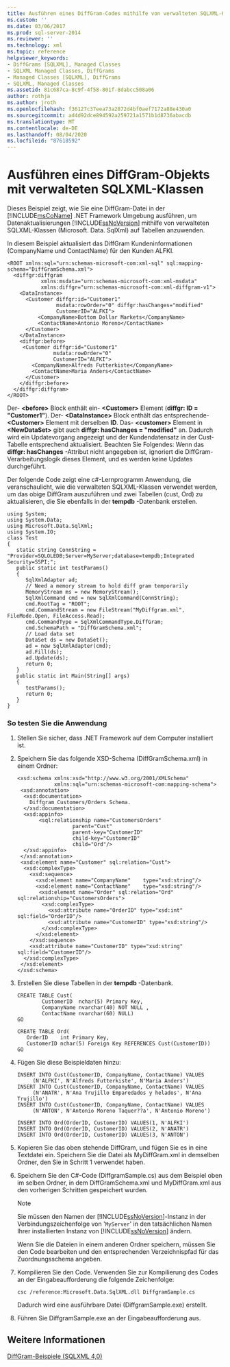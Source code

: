 ```yaml
---
title: Ausführen eines DiffGram-Codes mithilfe von verwalteten SQLXML-Klassen | Microsoft-Dokumentation
ms.custom: ''
ms.date: 03/06/2017
ms.prod: sql-server-2014
ms.reviewer: ''
ms.technology: xml
ms.topic: reference
helpviewer_keywords:
- DiffGrams [SQLXML], Managed Classes
- SQLXML Managed Classes, DiffGrams
- Managed Classes [SQLXML], DiffGrams
- SQLXML, Managed Classes
ms.assetid: 81c687ca-8c9f-4f58-801f-8dabcc508a06
author: rothja
ms.author: jroth
ms.openlocfilehash: f36127c37eea73a2872d4bf0aef7172a88e430a0
ms.sourcegitcommit: ad4d92dce894592a259721a1571b1d8736abacdb
ms.translationtype: MT
ms.contentlocale: de-DE
ms.lasthandoff: 08/04/2020
ms.locfileid: "87618592"
---
```

# <a name="executing-a-diffgram-by-using-sqlxml-managed-classes"></a>Ausführen eines DiffGram-Objekts mit verwalteten SQLXML-Klassen
  Dieses Beispiel zeigt, wie Sie eine DiffGram-Datei in der [!INCLUDE[msCoName](../../../includes/msconame-md.md)] .NET Framework Umgebung ausführen, um Datenaktualisierungen [!INCLUDE[ssNoVersion](../../../includes/ssnoversion-md.md)] mithilfe von verwalteten SQLXML-Klassen (Microsoft. Data. SqlXml) auf Tabellen anzuwenden.  
  
 In diesem Beispiel aktualisiert das DiffGram Kundeninformationen (CompanyName und ContactName) für den Kunden ALFKI.  
  
```  
<ROOT xmlns:sql="urn:schemas-microsoft-com:xml-sql" sql:mapping-schema="DiffGramSchema.xml">  
  <diffgr:diffgram   
           xmlns:msdata="urn:schemas-microsoft-com:xml-msdata"   
           xmlns:diffgr="urn:schemas-microsoft-com:xml-diffgram-v1">  
    <DataInstance>  
      <Customer diffgr:id="Customer1"   
                msdata:rowOrder="0" diffgr:hasChanges="modified"   
                CustomerID="ALFKI">  
          <CompanyName>Bottom Dollar Markets</CompanyName>  
          <ContactName>Antonio Moreno</ContactName>  
      </Customer>  
    </DataInstance>  
    <diffgr:before>  
     <Customer diffgr:id="Customer1"   
               msdata:rowOrder="0"   
               CustomerID="ALFKI">  
        <CompanyName>Alfreds Futterkiste</CompanyName>  
        <ContactName>Maria Anders</ContactName>  
      </Customer>  
    </diffgr:before>  
  </diffgr:diffgram>  
</ROOT>  
```  
  
 Der- **\<before>** Block enthält ein- **\<Customer>** Element (**diffgr: ID = "Customer1"**). Der- **\<DataInstance>** Block enthält das entsprechende- **\<Customer>** Element mit derselben **ID**. Das- **\<customer>** Element in **\<NewDataSet>** gibt auch **diffgr: hasChanges = "modified"** an. Dadurch wird ein Updatevorgang angezeigt und der Kundendatensatz in der Cust-Tabelle entsprechend aktualisiert. Beachten Sie Folgendes: Wenn das **diffgr: hasChanges** -Attribut nicht angegeben ist, ignoriert die DiffGram-Verarbeitungslogik dieses Element, und es werden keine Updates durchgeführt.  
  
 Der folgende Code zeigt eine c#-Lernprogramm Anwendung, die veranschaulicht, wie die verwalteten SQLXML-Klassen verwendet werden, um das obige DiffGram auszuführen und zwei Tabellen (cust, Ord) zu aktualisieren, die Sie ebenfalls in der **tempdb** -Datenbank erstellen.  
  
```  
using System;  
using System.Data;  
using Microsoft.Data.SqlXml;  
using System.IO;  
class Test  
{  
   static string ConnString = "Provider=SQLOLEDB;Server=MyServer;database=tempdb;Integrated Security=SSPI;";  
   public static int testParams()  
   {  
      SqlXmlAdapter ad;  
      // Need a memory stream to hold diff gram temporarily  
      MemoryStream ms = new MemoryStream();  
      SqlXmlCommand cmd = new SqlXmlCommand(ConnString);  
      cmd.RootTag = "ROOT";  
      cmd.CommandStream = new FileStream("MyDiffgram.xml", FileMode.Open, FileAccess.Read);  
      cmd.CommandType = SqlXmlCommandType.DiffGram;  
      cmd.SchemaPath = "DiffGramSchema.xml";  
      // Load data set  
      DataSet ds = new DataSet();  
      ad = new SqlXmlAdapter(cmd);  
      ad.Fill(ds);  
      ad.Update(ds);  
      return 0;  
   }  
   public static int Main(String[] args)  
   {  
      testParams();  
      return 0;  
   }  
}  
```  
  
### <a name="to-test-the-application"></a>So testen Sie die Anwendung  
  
1.  Stellen Sie sicher, dass .NET Framework auf dem Computer installiert ist.  
  
2.  Speichern Sie das folgende XSD-Schema (DiffGramSchema.xml) in einem Ordner:  
  
    ```  
    <xsd:schema xmlns:xsd="http://www.w3.org/2001/XMLSchema"  
                xmlns:sql="urn:schemas-microsoft-com:mapping-schema">  
     <xsd:annotation>  
      <xsd:documentation>  
        Diffgram Customers/Orders Schema.  
      </xsd:documentation>  
      <xsd:appinfo>  
           <sql:relationship name="CustomersOrders"   
                      parent="Cust"  
                      parent-key="CustomerID"  
                      child-key="CustomerID"  
                      child="Ord"/>  
      </xsd:appinfo>  
     </xsd:annotation>  
     <xsd:element name="Customer" sql:relation="Cust">  
      <xsd:complexType>  
        <xsd:sequence>  
          <xsd:element name="CompanyName"    type="xsd:string"/>  
          <xsd:element name="ContactName"    type="xsd:string"/>  
           <xsd:element name="Order" sql:relation="Ord" sql:relationship="CustomersOrders">  
            <xsd:complexType>  
              <xsd:attribute name="OrderID" type="xsd:int" sql:field="OrderID"/>  
              <xsd:attribute name="CustomerID" type="xsd:string"/>  
            </xsd:complexType>  
          </xsd:element>  
        </xsd:sequence>  
        <xsd:attribute name="CustomerID" type="xsd:string" sql:field="CustomerID"/>  
      </xsd:complexType>  
     </xsd:element>  
    </xsd:schema>  
    ```  
  
3.  Erstellen Sie diese Tabellen in der **tempdb** -Datenbank.  
  
    ```  
    CREATE TABLE Cust(  
            CustomerID  nchar(5) Primary Key,  
            CompanyName nvarchar(40) NOT NULL ,  
            ContactName nvarchar(60) NULL)  
    GO  
  
    CREATE TABLE Ord(  
       OrderID    int Primary Key,  
       CustomerID nchar(5) Foreign Key REFERENCES Cust(CustomerID))  
    GO  
    ```  
  
4.  Fügen Sie diese Beispieldaten hinzu:  
  
    ```  
    INSERT INTO Cust(CustomerID, CompanyName, ContactName) VALUES  
         (N'ALFKI', N'Alfreds Futterkiste', N'Maria Anders')  
    INSERT INTO Cust(CustomerID, CompanyName, ContactName) VALUES  
         (N'ANATR', N'Ana Trujillo Emparedados y helados', N'Ana Trujillo')  
    INSERT INTO Cust(CustomerID, CompanyName, ContactName) VALUES  
         (N'ANTON', N'Antonio Moreno Taquer??a', N'Antonio Moreno')  
  
    INSERT INTO Ord(OrderID, CustomerID) VALUES(1, N'ALFKI')  
    INSERT INTO Ord(OrderID, CustomerID) VALUES(2, N'ANATR')  
    INSERT INTO Ord(OrderID, CustomerID) VALUES(3, N'ANTON')  
    ```  
  
5.  Kopieren Sie das oben stehende DiffGram, und fügen Sie es in eine Textdatei ein. Speichern Sie die Datei als MyDiffGram.xml in demselben Ordner, den Sie in Schritt 1 verwendet haben.  
  
6.  Speichern Sie den C#-Code (DiffgramSample.cs) aus dem Beispiel oben im selben Ordner, in dem DiffGramSchema.xml und MyDiffGram.xml aus den vorherigen Schritten gespeichert wurden.  
  
    > [!NOTE]  
    >  Sie müssen den Namen der [!INCLUDE[ssNoVersion](../../../includes/ssnoversion-md.md)]-Instanz in der Verbindungszeichenfolge von '`MyServer`' in den tatsächlichen Namen Ihrer installierten Instanz von [!INCLUDE[ssNoVersion](../../../includes/ssnoversion-md.md)] ändern.  
  
     Wenn Sie die Dateien in einem anderen Ordner speichern, müssen Sie den Code bearbeiten und den entsprechenden Verzeichnispfad für das Zuordnungsschema angeben.  
  
7.  Kompilieren Sie den Code. Verwenden Sie zur Kompilierung des Codes an der Eingabeaufforderung die folgende Zeichenfolge:  
  
    ```  
    csc /reference:Microsoft.Data.SqlXML.dll DiffgramSample.cs  
    ```  
  
     Dadurch wird eine ausführbare Datei (DiffgramSample.exe) erstellt.  
  
8.  Führen Sie DiffgramSample.exe an der Eingabeaufforderung aus.  
  
## <a name="see-also"></a>Weitere Informationen  
 [DiffGram-Beispiele &#40;SQLXML 4,0&#41;](diffgram-examples-sqlxml-4-0.md)  
  
  
